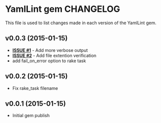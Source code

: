 YamlLint gem CHANGELOG
======================
This file is used to list changes made in each version of the YamlLint gem.

v0.0.3 (2015-01-15)
-------------------
- **[ISSUE #1](https://github.com/shortdudey123/yamllint/issues/1)** - Add more verbose output
- **[ISSUE #2](https://github.com/shortdudey123/yamllint/issues/2)** - Add file extention verification
- add fail_on_error option to rake task

v0.0.2 (2015-01-15)
-------------------
- Fix rake_task filename


v0.0.1 (2015-01-15)
-------------------
- Initial gem publish
